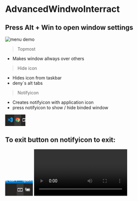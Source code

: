 # AdvancedWindwoInterract

## Press Alt + Win to open window settings
![menu demo](https://github.com/AnatolyRybchych/AdvancedWindowInterract/blob/main/thumbnails/thumbnail_application_menu.gif)

> Topmost
* Makes window allways over others
> Hide icon
* Hides icon from taskbar
* deny`s alt tabs
> Notifyicon
* Creates notifyicon with application icon
* press notifyicon to show / hide binded window

![notifyicons of external applications](https://github.com/AnatolyRybchych/AdvancedWindowInterract/blob/main/thumbnails/thumbnail_external_notifyicons.png)
## To exit button on notifyicon to exit:
![application notifyicon](https://github.com/AnatolyRybchych/AdvancedWindowInterract/blob/main/thumbnails/thumbnail_notifyicon.png) 
![application exit button](https://github.com/AnatolyRybchych/AdvancedWindowInterract/blob/main/thumbnails/thumbnail_application_exit_button.mp4)
